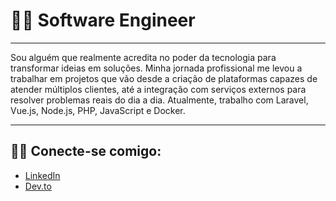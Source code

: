 # 👨‍💻 Software Engineer

---

Sou alguém que realmente acredita no poder da tecnologia para transformar ideias em soluções. Minha jornada profissional me levou a trabalhar em projetos que vão desde a criação de plataformas capazes de atender múltiplos clientes, até a integração com serviços externos para resolver problemas reais do dia a dia. Atualmente, trabalho com Laravel, Vue.js, Node.js, PHP, JavaScript e Docker.

---

## 🧑‍💻 Conecte-se comigo:

- [LinkedIn](https://www.linkedin.com/in/carlos-viana-563999293/)
- [Dev.to](https://dev.to/carloseduardoalvesviana)


